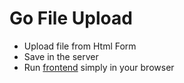 # Go File Upload 

* Upload file from Html Form 
* Save in the server
* Run [frontend](./frontend/index.html) simply in your browser 